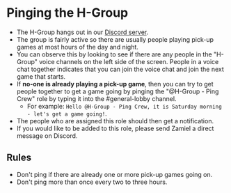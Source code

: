 # Pinging the H-Group

- The H-Group hangs out in our [Discord server](https://discord.gg/FADvkJp).
- The group is fairly active so there are usually people playing pick-up games at most hours of the day and night.
- You can observe this by looking to see if there are any people in the "H-Group" voice channels on the left side of the screen. People in a voice chat together indicates that you can join the voice chat and join the next game that starts.
- If **no-one is already playing a pick-up game**, then you can try to get people together to get a game going by pinging the "@H-Group - Ping Crew" role by typing it into the #general-lobby channel.
  - For example: `Hello @H-Group - Ping Crew, it is Saturday morning - let's get a game going!`.
- The people who are assigned this role should then get a notification.
- If you would like to be added to this role, please send Zamiel a direct message on Discord.

## Rules

- Don't ping if there are already one or more pick-up games going on.
- Don't ping more than once every two to three hours.
